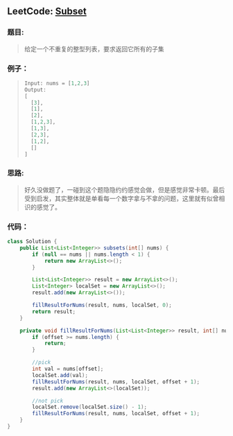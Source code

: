 ## LeetCode: [Subset](https://leetcode.com/problems/subsets/)

### 题目:

> 给定一个不重复的整型列表，要求返回它所有的子集

### 例子：

> ```java
> Input: nums = [1,2,3]
> Output:
> [
>   [3],
>   [1],
>   [2],
>   [1,2,3],
>   [1,3],
>   [2,3],
>   [1,2],
>   []
> ]
> ```

### 思路:

> 好久没做题了，一碰到这个题隐隐约约感觉会做，但是感觉非常卡顿。最后受到启发，其实整体就是单看每一个数字拿与不拿的问题，这里就有似曾相识的感觉了。

### 代码：

```java
class Solution {
    public List<List<Integer>> subsets(int[] nums) {
        if (null == nums || nums.length < 1) {
            return new ArrayList<>();
        }

        List<List<Integer>> result = new ArrayList<>();
        List<Integer> localSet = new ArrayList<>();
        result.add(new ArrayList<>());

        fillResultForNums(result, nums, localSet, 0);
        return result;
    }

    private void fillResultForNums(List<List<Integer>> result, int[] nums, List<Integer> localSet, int offset) {
        if (offset >= nums.length) {
            return;
        }

        //pick
        int val = nums[offset];
        localSet.add(val);
        fillResultForNums(result, nums, localSet, offset + 1);
        result.add(new ArrayList<>(localSet));

        //not pick
        localSet.remove(localSet.size() - 1);
        fillResultForNums(result, nums, localSet, offset + 1);
    }
}
```

